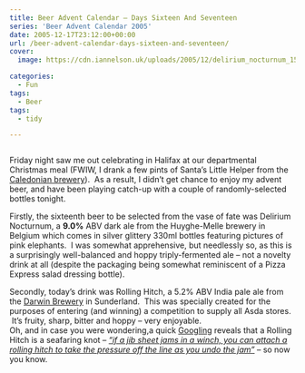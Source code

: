 ```yaml
---
title: Beer Advent Calendar – Days Sixteen And Seventeen
series: 'Beer Advent Calendar 2005'
date: 2005-12-17T23:12:00+00:00
url: /beer-advent-calendar-days-sixteen-and-seventeen/
cover: 
  image: https://cdn.iannelson.uk/uploads/2005/12/delirium_nocturnum_150-1.jpg

categories:
  - Fun
tags:
  - Beer
tags:
  - tidy

---
```

<figure class="kg-card kg-image-card"><img decoding="async" src="https://cdn.iannelson.uk/uploads/2023/08/delirium_nocturnum_150.jpg" class="kg-image" alt loading="lazy" /></figure> 

Friday night saw me out celebrating in Halifax at our departmental Christmas meal (FWIW, I drank a few pints of Santa’s Little Helper from the [Caledonian brewery][1]).  As a result, I didn’t get chance to enjoy my advent beer, and have been playing catch-up with a couple of randomly-selected bottles tonight.

Firstly, the sixteenth beer to be selected from the vase of fate was Delirium Nocturnum, a **9.0%** ABV dark ale from the Huyghe-Melle brewery in Belgium which comes in silver glittery 330ml bottles featuring pictures of pink elephants.  I was somewhat apprehensive, but needlessly so, as this is a surprisingly well-balanced and hoppy triply-fermented ale &#8211; not a novelty drink at all (despite the packaging being somewhat reminiscent of a Pizza Express salad dressing bottle).

Secondly, today’s drink was Rolling Hitch, a 5.2% ABV India pale ale from the [Darwin Brewery][2] in Sunderland.  This was specially created for the purposes of entering (and winning) a competition to supply all Asda stores.  It’s fruity, sharp, bitter and hoppy &#8211; very enjoyable.  
Oh, and in case you were wondering,a quick [Googling][3] reveals that a Rolling Hitch is a seafaring knot &#8211; [_&#8220;if a jib sheet jams in a winch, you can attach a rolling hitch to take the pressure off the line as you undo the jam&#8221;_][4] &#8211; so now you know.

 [1]: http://www.caledonian-brewery.co.uk/
 [2]: http://www.darwinbrewery.com
 [3]: http://www.google.com/search?q=%22rolling+hitch%22
 [4]: http://www.apparent-wind.com/knots/rolling-hitch/